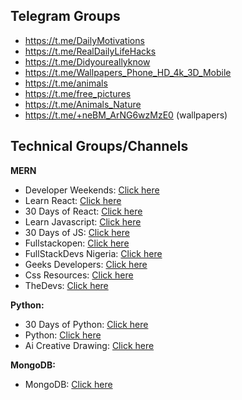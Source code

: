 ## Telegram Groups

- https://t.me/DailyMotivations
- https://t.me/RealDailyLifeHacks
- https://t.me/Didyoureallyknow
- https://t.me/Wallpapers_Phone_HD_4k_3D_Mobile
- https://t.me/animals
- https://t.me/free_pictures
- https://t.me/Animals_Nature
- https://t.me/+neBM_ArNG6wzMzE0 (wallpapers)

## Technical Groups/Channels

**MERN**

- Developer Weekends: [Click here](https://t.me/developerWeekends)
- Learn React: [Click here](https://t.me/+Xt6aRhgz3C8dvPzl)
- 30 Days of React: [Click here](https://t.me/thirtydaysofreact)
- Learn Javascript: [Click here](https://t.me/+s24MfGgakPwzYWU1)
- 30 Days of JS: [Click here](https://t.me/ThirtyDaysOfJavaScript)
- Fullstackopen: [Click here](https://t.me/fullstackcourse)
- FullStackDevs Nigeria: [Click here](https://t.me/flstknigeria)
- Geeks Developers: [Click here](https://t.me/geeksdev)
- Css Resources: [Click here](https://t.me/learning_css_01)
- TheDevs: [Click here](https://t.me/thedevs)

**Python:**
- 30 Days of Python: [Click here](https://t.me/ThirtyDaysOfPython)
- Python: [Click here](https://t.me/Python)
- Ai Creative Drawing: [Click here](https://t.me/+foxK4tA3PhZlY2Fl)

**MongoDB:**
- MongoDB: [Click here](https://t.me/mongo_db)
